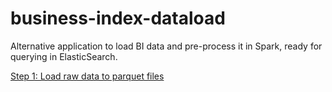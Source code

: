# business-index-dataload
Alternative application to load BI data and pre-process it in Spark, ready for querying in ElasticSearch.

[Step 1: Load raw data to parquet files](./docs/bi-dataload-step-1.md)
